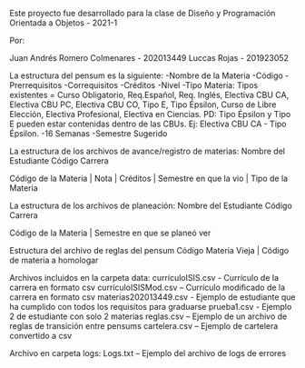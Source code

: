 Este proyecto fue desarrollado para la clase de Diseño y Programación Orientada a Objetos - 2021-1

Por:

Juan Andrés Romero Colmenares - 202013449
Luccas Rojas - 201923052


La estructura del pensum es la siguiente:
-Nombre de la Materia
-Código
-Prerrequisitos
-Correquisitos
-Créditos
-Nivel
-Tipo Materia: Tipos existentes = Curso Obligatorio, Req.Español, Req. Inglés, Electiva CBU CA, Electiva CBU PC, Electiva CBU CO, Tipo E, Tipo Épsilon, Curso de Libre Elección, Electiva Profesional, Electiva en Ciencias. PD: Tipo Épsilon y Tipo E pueden estar contenidas dentro de las CBUs. Ej: Electiva CBU CA - Tipo Épsilon.
-16 Semanas
-Semestre Sugerido

La estructura de los archivos de avance/registro de materias:
Nombre del Estudiante
Código
Carrera

Código de la Materia | Nota | Créditos | Semestre en que la vio | Tipo de la Materia

La estructura de los archivos de planeación:
Nombre del Estudiante
Código
Carrera

Código de la Materia | Semestre en que se planeó ver

Estructura del archivo de reglas del pensum
Código Materia Vieja | Código de materia a homologar


Archivos incluidos en la carpeta data:
currículoISIS.csv - Currículo de la carrera en formato csv
currículoISISMod.csv – Currículo modificado de la carrera en formato csv
materias202013449.csv - Ejemplo de estudiante que ha cumplido con todos los requisitos para graduarse
prueba1.csv - Ejemplo 2 de estudiante con solo 2 materias
reglas.csv – Ejemplo de un archivo de reglas de transición entre pensums
cartelera.csv – Ejemplo de cartelera convertido a csv

Archivo en carpeta logs:
Logs.txt – Ejemplo del archivo de logs de errores

